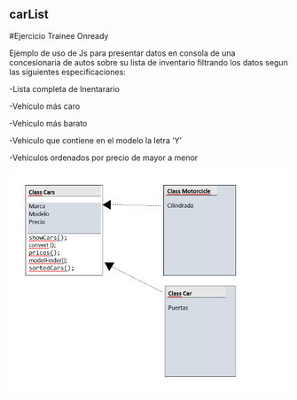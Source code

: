 ## carList

#Ejercicio Trainee Onready

Ejemplo de uso de Js para presentar datos en consola de una concesionaria de autos sobre su lista de inventario 
filtrando los  datos segun las siguientes especificaciones: 

-Lista completa de Inentarario

-Vehículo más caro

-Vehículo más barato

-Vehículo que contiene en el modelo la letra ‘Y’

-Vehículos ordenados por precio de mayor a menor

![alt text](https://github.com/leolimia/carList/blob/master/images/diagrama.png)
